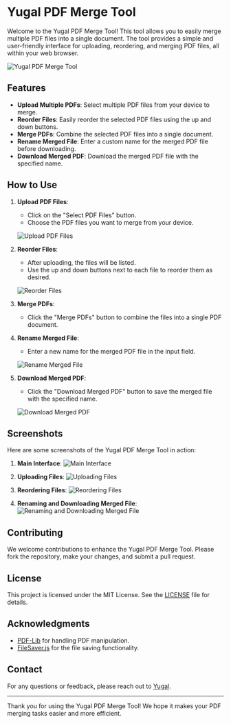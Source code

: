 # Yugal PDF Merge Tool

Welcome to the Yugal PDF Merge Tool! This tool allows you to easily merge multiple PDF files into a single document. The tool provides a simple and user-friendly interface for uploading, reordering, and merging PDF files, all within your web browser.

![Yugal PDF Merge Tool](https://yugalofficial.github.io/pdf-merge/screenshot1.png)

## Features

- **Upload Multiple PDFs**: Select multiple PDF files from your device to merge.
- **Reorder Files**: Easily reorder the selected PDF files using the up and down buttons.
- **Merge PDFs**: Combine the selected PDF files into a single document.
- **Rename Merged File**: Enter a custom name for the merged PDF file before downloading.
- **Download Merged PDF**: Download the merged PDF file with the specified name.

## How to Use

1. **Upload PDF Files**:
   - Click on the "Select PDF Files" button.
   - Choose the PDF files you want to merge from your device.

   ![Upload PDF Files](https://yugalofficial.github.io/pdf-merge/screenshot2.png)

2. **Reorder Files**:
   - After uploading, the files will be listed.
   - Use the up and down buttons next to each file to reorder them as desired.

   ![Reorder Files](https://yugalofficial.github.io/pdf-merge/screenshot3.png)

3. **Merge PDFs**:
   - Click the "Merge PDFs" button to combine the files into a single PDF document.

4. **Rename Merged File**:
   - Enter a new name for the merged PDF file in the input field.

   ![Rename Merged File](https://yugalofficial.github.io/pdf-merge/screenshot4.png)

5. **Download Merged PDF**:
   - Click the "Download Merged PDF" button to save the merged file with the specified name.

   ![Download Merged PDF](https://yugalofficial.github.io/pdf-merge/screenshot5.png)

## Screenshots

Here are some screenshots of the Yugal PDF Merge Tool in action:

1. **Main Interface**:
   ![Main Interface](https://yugalofficial.github.io/pdf-merge/screenshot1.png)

2. **Uploading Files**:
   ![Uploading Files](https://yugalofficial.github.io/pdf-merge/screenshot2.png)

3. **Reordering Files**:
   ![Reordering Files](https://yugalofficial.github.io/pdf-merge/screenshot3.png)

4. **Renaming and Downloading Merged File**:
   ![Renaming and Downloading Merged File](https://yugalofficial.github.io/pdf-merge/screenshot4.png)

## Contributing

We welcome contributions to enhance the Yugal PDF Merge Tool. Please fork the repository, make your changes, and submit a pull request.

## License

This project is licensed under the MIT License. See the [LICENSE](LICENSE) file for details.

## Acknowledgments

- [PDF-Lib](https://pdf-lib.js.org/) for handling PDF manipulation.
- [FileSaver.js](https://github.com/eligrey/FileSaver.js/) for the file saving functionality.

## Contact

For any questions or feedback, please reach out to [Yugal](https://github.com/yugalofficial).

---

Thank you for using the Yugal PDF Merge Tool! We hope it makes your PDF merging tasks easier and more efficient.
